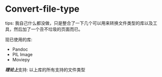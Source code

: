 # Convert-file-type

tips: 我自己什么都没做，只是整合了一下几个可以用来转换文件类型的库以及工具，然后加了一个丑不垃圾的页面而已。

现已使用的库:
* Pandoc
* PIL Image
* Moviepy

***理论上***支持: 以上库的所有支持的文件类型
